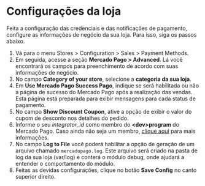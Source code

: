 # Configurações da loja
 
Feita a configuração das credenciais e das notificações de pagamento, configure as informações de negócio da sua loja. Para isso, siga os passos abaixo.

1. Vá para o menu Stores > Configuration > Sales > Payment Methods.
2. Em seguida, acesse a seção **Mercado Pago > Advanced**. Lá você encontrará os campos para preenchimento de acordo com suas informações de negócio.
3. No campo **Category of your store**, selecione a **categoria da sua loja**.
4. Em **Use Mercado Pago Success Pago**, indique se será habilitada ou não a página de sucesso do Mercado Pago após a realização das vendas. Esta página está preparada para exibir mensagens para cada status de pagamento.
5. No campo **Show Discount Coupon**, ative a opção de exibir o valor do cupom de desconto nos detalhes do pedido.
6. Informe o seu *integrator_id* como membro do **&lt;dev&gt;program** do Mercado Pago. Caso ainda não seja um membro, [clique aqui](https://www.mercadopago[FAKER][URL][DOMAIN]/developers/pt/developer-program) para mais informações.
7. No campo **Log to File** você poderá habilitar a opção de geração de um arquivo chamado `mercadopago.log`. Este arquivo será criado na pasta de log da sua loja (var/log) e conterá o módulo debug, onde ajudará a entender o comportamento do módulo.
8. Feitas as devidas configurações, clique no botão **Save Config** no canto superior direito.